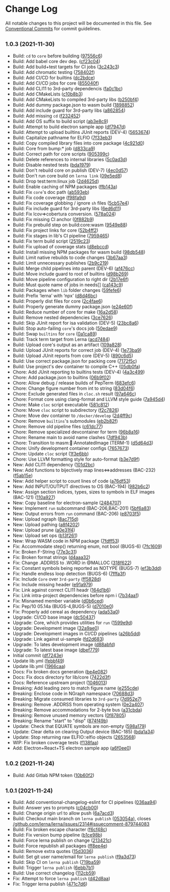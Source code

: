 # Change Log

All notable changes to this project will be documented in this file.
See [Conventional Commits](https://conventionalcommits.org) for commit guidelines.

## <small>1.0.3 (2021-11-30)</small>

* Build: `cd` to `core` before building ([97556c6](https://gitlab.com/pep10/pepsuite/commit/97556c6))
* Build: Add babel core dev dep. ([cf23c04](https://gitlab.com/pep10/pepsuite/commit/cf23c04))
* Build: Add build+test targets for CI jobs ([3c243c3](https://gitlab.com/pep10/pepsuite/commit/3c243c3))
* Build: Add chromatic testing ([758402f](https://gitlab.com/pep10/pepsuite/commit/758402f))
* Build: Add CI/CD for builtins ([dc2bdce](https://gitlab.com/pep10/pepsuite/commit/dc2bdce))
* Build: Add CI/CD jobs for core ([855040f](https://gitlab.com/pep10/pepsuite/commit/855040f))
* Build: Add CLI11 to 3rd-party dependencis ([fa0c1bc](https://gitlab.com/pep10/pepsuite/commit/fa0c1bc))
* Build: Add CMakeLists ([c10b8b3](https://gitlab.com/pep10/pepsuite/commit/c10b8b3))
* Build: Add CMakeLists to compiled 3rd-party libs ([b250bf4](https://gitlab.com/pep10/pepsuite/commit/b250bf4))
* Build: Add dummy package.json to wasm build ([1898852](https://gitlab.com/pep10/pepsuite/commit/1898852))
* Build: Add include guard for 3rd-party libs ([a862854](https://gitlab.com/pep10/pepsuite/commit/a862854))
* Build: Add missing `cd` ([f232452](https://gitlab.com/pep10/pepsuite/commit/f232452))
* Build: Add OS suffix to build script ([ab3e8c9](https://gitlab.com/pep10/pepsuite/commit/ab3e8c9))
* Build: Attempt to build electron sample app ([df7947d](https://gitlab.com/pep10/pepsuite/commit/df7947d))
* Build: Attempt to upload builtins JUnit reports (DEV-4) ([5653674](https://gitlab.com/pep10/pepsuite/commit/5653674))
* Build: Capitalize pathname for ELFIO ([7f33eb3](https://gitlab.com/pep10/pepsuite/commit/7f33eb3))
* Build: Copy compiled library files into core package ([4c921d0](https://gitlab.com/pep10/pepsuite/commit/4c921d0))
* Build: Core from bump:* job ([d833ca9](https://gitlab.com/pep10/pepsuite/commit/d833ca9))
* Build: Correct path for core scripts ([905399c](https://gitlab.com/pep10/pepsuite/commit/905399c))
* Build: Delete references to internal libraries ([5c0ad3d](https://gitlab.com/pep10/pepsuite/commit/5c0ad3d))
* Build: Disable nested tests ([bda1979](https://gitlab.com/pep10/pepsuite/commit/bda1979))
* Build: Don't rebuild core on publish (DEV-7) ([4ec0d57](https://gitlab.com/pep10/pepsuite/commit/4ec0d57))
* Build: Don't run core build on `lerna link` ([09e5ed8](https://gitlab.com/pep10/pepsuite/commit/09e5ed8))
* Build: Drop test:term:linux job ([2d4625d](https://gitlab.com/pep10/pepsuite/commit/2d4625d))
* Build: Enable caching of NPM packages ([ffb143a](https://gitlab.com/pep10/pepsuite/commit/ffb143a))
* Build: Fix `core`'s doc path ([ab593eb](https://gitlab.com/pep10/pepsuite/commit/ab593eb))
* Build: Fix code coverage ([f98fa9d](https://gitlab.com/pep10/pepsuite/commit/f98fa9d))
* Build: Fix coverage globbing / ignore `sh` files ([5cb57e4](https://gitlab.com/pep10/pepsuite/commit/5cb57e4))
* Build: Fix include guard for 3rd-party libs ([6ed6d11](https://gitlab.com/pep10/pepsuite/commit/6ed6d11))
* Build: Fix lcov=>cobertura conversion. ([578a024](https://gitlab.com/pep10/pepsuite/commit/578a024))
* Build: Fix missing CI anchor ([0f882b9](https://gitlab.com/pep10/pepsuite/commit/0f882b9))
* Build: Fix prebuild step on build:core:wasm ([9549e88](https://gitlab.com/pep10/pepsuite/commit/9549e88))
* Build: Fix project links for core ([52b4ff2](https://gitlab.com/pep10/pepsuite/commit/52b4ff2))
* Build: Fix stages in lib's CI pipeline ([7959465](https://gitlab.com/pep10/pepsuite/commit/7959465))
* Build: Fix term build script ([2519c23](https://gitlab.com/pep10/pepsuite/commit/2519c23))
* Build: Fix upload of coverage stats ([d8ebccd](https://gitlab.com/pep10/pepsuite/commit/d8ebccd))
* Build: Install missing NPM packages for wasm build ([98db548](https://gitlab.com/pep10/pepsuite/commit/98db548))
* Build: Limit native rebuilds to code changes ([3b67aa3](https://gitlab.com/pep10/pepsuite/commit/3b67aa3))
* Build: Limit unnecessary publishes ([2b9c219](https://gitlab.com/pep10/pepsuite/commit/2b9c219))
* Build: Merge child pipelines into parent (DEV-6) ([af476cc](https://gitlab.com/pep10/pepsuite/commit/af476cc))
* Build: Move include guard to root of builtins ([d98b269](https://gitlab.com/pep10/pepsuite/commit/d98b269))
* Build: Move pipeline configuration to right dir ([2b17e6f](https://gitlab.com/pep10/pepsuite/commit/2b17e6f))
* Build: Must quote name of jobs in needs[] ([ca143c9](https://gitlab.com/pep10/pepsuite/commit/ca143c9))
* Build: Packages when `lib` folder changes ([59fefe6](https://gitlab.com/pep10/pepsuite/commit/59fefe6))
* Build: Prefix ‘lerna’ with ‘npx’  ([d8d46bc](https://gitlab.com/pep10/pepsuite/commit/d8d46bc))
* Build: Properly dist files for core ([2c4fae6](https://gitlab.com/pep10/pepsuite/commit/2c4fae6))
* Build: Properly generate dummy package.json ([e24e60f](https://gitlab.com/pep10/pepsuite/commit/e24e60f))
* Build: Reduce number of core for make ([16a2d58](https://gitlab.com/pep10/pepsuite/commit/16a2d58))
* Build: Remove nested dependencies ([3ce7626](https://gitlab.com/pep10/pepsuite/commit/3ce7626))
* Build: Skip JUnit report for isa validation (DEV-5) ([23bc8a6](https://gitlab.com/pep10/pepsuite/commit/23bc8a6))
* Build: Stop auto-failing `core`'s docs job ([50edae9](https://gitlab.com/pep10/pepsuite/commit/50edae9))
* Build: Swap `builtins` for `core` ([0a1ca89](https://gitlab.com/pep10/pepsuite/commit/0a1ca89))
* Build: Track term target from Lerna ([acd7484](https://gitlab.com/pep10/pepsuite/commit/acd7484))
* Build: Upload core's output as an artifact ([109a828](https://gitlab.com/pep10/pepsuite/commit/109a828))
* Build: Upload JUnit reports for correct job (DEV-4) ([1e73ba9](https://gitlab.com/pep10/pepsuite/commit/1e73ba9))
* Build: Upload JUnit reports from core (DEV-5) ([890c6d5](https://gitlab.com/pep10/pepsuite/commit/890c6d5))
* Build: Use correct package.json for packing core ([7172f5c](https://gitlab.com/pep10/pepsuite/commit/7172f5c))
* Build: Use project's dev container to compile C++ ([05db0fa](https://gitlab.com/pep10/pepsuite/commit/05db0fa))
* Chore: Add JUnit reporting to builtins tests (DEV-4) ([4a3c499](https://gitlab.com/pep10/pepsuite/commit/4a3c499))
* Chore: Add package.json to builtins ([06b9f02](https://gitlab.com/pep10/pepsuite/commit/06b9f02))
* Chore: Allow debug / release builds of PepTerm ([683efc6](https://gitlab.com/pep10/pepsuite/commit/683efc6))
* Chore: Change figure number from int to string ([83d04f6](https://gitlab.com/pep10/pepsuite/commit/83d04f6))
* Chore: Exclude generated files in `cloc.sh` result ([97a646c](https://gitlab.com/pep10/pepsuite/commit/97a646c))
* Chore: Format core using clang-format and LLVM style guide ([7a945d4](https://gitlab.com/pep10/pepsuite/commit/7a945d4))
* Chore: Make `cloc` script executable ([581c812](https://gitlab.com/pep10/pepsuite/commit/581c812))
* Chore: Move `cloc` script to subdirectory ([f2c7826](https://gitlab.com/pep10/pepsuite/commit/f2c7826))
* Chore: Move dev container to `/docker/develop` ([2d4ff9c](https://gitlab.com/pep10/pepsuite/commit/2d4ff9c))
* Chore: Remove `builtins`'s submodules ([eb2b82f](https://gitlab.com/pep10/pepsuite/commit/eb2b82f))
* Chore: Remove old pipeline files ([c61dc77](https://gitlab.com/pep10/pepsuite/commit/c61dc77))
* Chore: Remove specialized devcontainer for term ([96b8a16](https://gitlab.com/pep10/pepsuite/commit/96b8a16))
* Chore: Rename main to avoid name clashes ([7df943b](https://gitlab.com/pep10/pepsuite/commit/7df943b))
* Chore: Transition to masm::elf::AnnotatedImage (TERM-1) ([d5d64d3](https://gitlab.com/pep10/pepsuite/commit/d5d64d3))
* Chore: Unify development container configs ([7657673](https://gitlab.com/pep10/pepsuite/commit/7657673))
* Chore: Update `cloc` script ([1f3e6bb](https://gitlab.com/pep10/pepsuite/commit/1f3e6bb))
* Chore: Use LLVM formatting style for auto-format ([b3e7d9f](https://gitlab.com/pep10/pepsuite/commit/b3e7d9f))
* New: Add CLI11 dependency ([101d2bc](https://gitlab.com/pep10/pepsuite/commit/101d2bc))
* New: Add functions to bijectively map lines<=>addresses (BAC-232) ([f5ab15e](https://gitlab.com/pep10/pepsuite/commit/f5ab15e))
* New: Add helper script to count lines of code ([a76df53](https://gitlab.com/pep10/pepsuite/commit/a76df53))
* New: Add INPUT/OUTPUT directives to OS (BAC-194) ([982b6c2](https://gitlab.com/pep10/pepsuite/commit/982b6c2))
* New: Assign section indices, types, sizes to symbols in ELF images (BAC-121) ([110a927](https://gitlab.com/pep10/pepsuite/commit/110a927))
* New: Copy baseline for electron-sample ([2484707](https://gitlab.com/pep10/pepsuite/commit/2484707))
* New: Implement `run` subcommand (BAC-206,BAC-201) ([5bf6a83](https://gitlab.com/pep10/pepsuite/commit/5bf6a83))
* New: Output errors from `run` command (BAC-206) ([e8703f5](https://gitlab.com/pep10/pepsuite/commit/e8703f5))
* New: Upload ngraph ([8ac715d](https://gitlab.com/pep10/pepsuite/commit/8ac715d))
* New: Upload pathing ([a8f4202](https://gitlab.com/pep10/pepsuite/commit/a8f4202))
* New: Upload prune ([a0e31f4](https://gitlab.com/pep10/pepsuite/commit/a0e31f4))
* New: Upload set ops ([b13f261](https://gitlab.com/pep10/pepsuite/commit/b13f261))
* New: Wrap WASM code in NPM package ([7fdff53](https://gitlab.com/pep10/pepsuite/commit/7fdff53))
* Fix: Accommodate step() returning enum, not bool (BUGS-6) ([7fc1609](https://gitlab.com/pep10/pepsuite/commit/7fc1609))
* Fix: Broken F-String ([77e3c31](https://gitlab.com/pep10/pepsuite/commit/77e3c31))
* Fix: Broken format strings ([d4aaa32](https://gitlab.com/pep10/pepsuite/commit/d4aaa32))
* Fix: Change .ADDRSS to .WORD in @MALLOC ([318f622](https://gitlab.com/pep10/pepsuite/commit/318f622))
* Fix: Constant symbols being reported as NOTYPE (BUGS-7) ([ef3b3dd](https://gitlab.com/pep10/pepsuite/commit/ef3b3dd))
* Fix: Handle endless loop detection (BUGS-6) ([7fffa3f](https://gitlab.com/pep10/pepsuite/commit/7fffa3f))
* Fix: Include `Core` over `3rd-party` ([ff5828d](https://gitlab.com/pep10/pepsuite/commit/ff5828d))
* Fix: Include missing <fstream> header ([e91a979](https://gitlab.com/pep10/pepsuite/commit/e91a979))
* Fix: Link against correct CLI11 headr ([164d1b6](https://gitlab.com/pep10/pepsuite/commit/164d1b6))
* Fix: Link intra-project dependencies before npm i ([7b34aa1](https://gitlab.com/pep10/pepsuite/commit/7b34aa1))
* Fix: Misnamed member variable ([d0b6ced](https://gitlab.com/pep10/pepsuite/commit/d0b6ced))
* Fix: Pep/10 05.14a (BUGS-4,BUGS-5) ([d7010e0](https://gitlab.com/pep10/pepsuite/commit/d7010e0))
* Fix: Properly add cereal as dependency ([ada53a0](https://gitlab.com/pep10/pepsuite/commit/ada53a0))
* Upgrade: CI/CD base image ([dc50437](https://gitlab.com/pep10/pepsuite/commit/dc50437))
* Upgrade: Core, which provides utilities for `run` ([1599e9d](https://gitlab.com/pep10/pepsuite/commit/1599e9d))
* Upgrade: Development image ([32a9ae0](https://gitlab.com/pep10/pepsuite/commit/32a9ae0))
* Upgrade: Development images in CI/CD pipelines ([a26b5dd](https://gitlab.com/pep10/pepsuite/commit/a26b5dd))
* Upgrade: Link against ui-sample ([fd2d683](https://gitlab.com/pep10/pepsuite/commit/fd2d683))
* Upgrade: To lates development image ([d88abfd](https://gitlab.com/pep10/pepsuite/commit/d88abfd))
* Upgrade: To latest base image ([dbef779](https://gitlab.com/pep10/pepsuite/commit/dbef779))
* Initial commit ([df7243e](https://gitlab.com/pep10/pepsuite/commit/df7243e))
* Update lib.yml ([febbf49](https://gitlab.com/pep10/pepsuite/commit/febbf49))
* Update lib.yml ([1966caa](https://gitlab.com/pep10/pepsuite/commit/1966caa))
* Docs: Fix broken docs generation ([be4e082](https://gitlab.com/pep10/pepsuite/commit/be4e082))
* Docs: Fix docs directory for lib/core ([7422d3f](https://gitlab.com/pep10/pepsuite/commit/7422d3f))
* Docs: Reference upstream project ([1046013](https://gitlab.com/pep10/pepsuite/commit/1046013))
* Breaking: Add leading zero to match figure name ([e255cde](https://gitlab.com/pep10/pepsuite/commit/e255cde))
* Breaking: Enclose code in NGraph namespace ([70688d3](https://gitlab.com/pep10/pepsuite/commit/70688d3))
* Breaking: Migrate consumed libraries to `3rd-party` ([7d952e7](https://gitlab.com/pep10/pepsuite/commit/7d952e7))
* Breaking: Remove .ADDRSS from operating system ([0e2a407](https://gitlab.com/pep10/pepsuite/commit/0e2a407))
* Breaking: Remove accommodations for 2-byte bus ([a31cbda](https://gitlab.com/pep10/pepsuite/commit/a31cbda))
* Breaking: Remove unused memory vectors ([0f87805](https://gitlab.com/pep10/pepsuite/commit/0f87805))
* Breaking: Rename "start" to "disp" ([874f49b](https://gitlab.com/pep10/pepsuite/commit/874f49b))
* Update: Check that EQUATE symbols are non-empty ([598a179](https://gitlab.com/pep10/pepsuite/commit/598a179))
* Update: Clear delta on clearing Output device (BAC-185) ([bda1a34](https://gitlab.com/pep10/pepsuite/commit/bda1a34))
* Update: Stop returning raw ELFIO::elfio objects ([2653568](https://gitlab.com/pep10/pepsuite/commit/2653568))
* WIP: Fix broken coverage tests ([f138faa](https://gitlab.com/pep10/pepsuite/commit/f138faa))
* Add: Electron+React+TS electron sample app ([a6f0ee0](https://gitlab.com/pep10/pepsuite/commit/a6f0ee0))





## <small>1.0.2 (2021-11-24)</small>

* Build: Add Gitlab NPM token ([10b60f2](https://gitlab.com/pep10/pepsuite/commit/10b60f2))





## <small>1.0.1 (2021-11-24)</small>

* Build: Add conventional-changelog-eslint for CI pipelines ([036aa94](https://gitlab.com/pep10/pepsuite/commit/036aa94))
* Build: Answer yes to prompts ([c04cb00](https://gitlab.com/pep10/pepsuite/commit/c04cb00))
* Build: Change origin url to allow push ([6a7acd3](https://gitlab.com/pep10/pepsuite/commit/6a7acd3))
* Build: Checkout main branch on `lerna publish` ([053054a](https://gitlab.com/pep10/pepsuite/commit/053054a)), closes [/github.com/lerna/lerna/issues/2314#issuecomment-879744083](https://gitlab.com//github.com/lerna/lerna/issues/2314/issues/issuecomment-879744083)
* Build: Fix broken escape character ([f6cf48c](https://gitlab.com/pep10/pepsuite/commit/f6cf48c))
* Build: Fix version bump pipeline ([b1ce98b](https://gitlab.com/pep10/pepsuite/commit/b1ce98b))
* Build: Force lerna publish on change ([213421c](https://gitlab.com/pep10/pepsuite/commit/213421c))
* Build: Force republish all packages ([ff8ee4e](https://gitlab.com/pep10/pepsuite/commit/ff8ee4e))
* Build: Remove extra quotes ([15d3036](https://gitlab.com/pep10/pepsuite/commit/15d3036))
* Build: Set git user name/email for `lerna publish` ([f9a3d73](https://gitlab.com/pep10/pepsuite/commit/f9a3d73))
* Build: Skip CI on `lerna publish` ([719ba59](https://gitlab.com/pep10/pepsuite/commit/719ba59))
* Build: Trigger `lerna publish` ([6ebb7b1](https://gitlab.com/pep10/pepsuite/commit/6ebb7b1))
* Build: Use correct changelog ([112cb59](https://gitlab.com/pep10/pepsuite/commit/112cb59))
* Fix: Attempt to force `lerna publish` ([d42d8aa](https://gitlab.com/pep10/pepsuite/commit/d42d8aa))
* Fix: Trigger lerna publish ([471c7d6](https://gitlab.com/pep10/pepsuite/commit/471c7d6))
